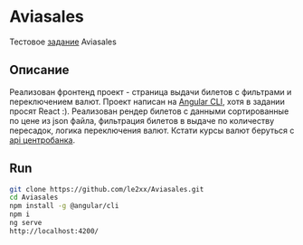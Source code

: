 # Aviasales

Тестовое [задание](https://github.com/KosyanMedia/test-tasks/tree/master/aviasales) Aviasales

## Описание
Реализован фронтенд проект - страница выдачи билетов с фильтрами и переключением валют. Проект написан на 
[Angular CLI](https://github.com/angular/angular-cli), хотя в задании просят React :).
Реализован рендер билетов с данными сортированные по цене из json файла, фильтрация билетов в выдаче по количеству пересадок,
логика переключения валют. Кстати курсы валют беруться с [api центробанка](https://www.cbr-xml-daily.ru/).

## Run
```bash
git clone https://github.com/le2xx/Aviasales.git
cd Aviasales
npm install -g @angular/cli
npm i
ng serve
http://localhost:4200/
```
